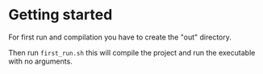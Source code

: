 # Getting started
For first run and compilation you have to create the "out" directory.

Then run `first_run.sh` this will compile the project and run the executable with no arguments.